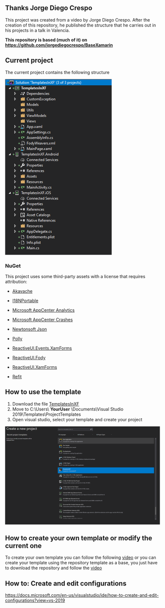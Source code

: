## Thanks Jorge Diego Crespo

This project was created from a video by Jorge Diego Crespo. After the creation of this repository, he published the structure that he carries out in his projects in a talk in Valencia.

**This repository is based (much of it) on https://github.com/jorgediegocrespo/BaseXamarin**

## Current project

The current project contains the following structure

![The current project contains the following structure](https://github.com/jorgemht/TemplatesInXF/blob/master/Resources/Current%20project.PNG)

### NuGet

This project uses some third-party assets with a license that requires attribution:

- [Akavache](https://github.com/reactiveui/reactiveui#net-foundation)
- [I18NPortable](https://github.com/reactiveui/reactiveui#net-foundation)
- [Microsoft AppCenter Analytics](https://github.com/reactiveui/reactiveui#net-foundation)
- [Microsoft AppCenter Crashes](https://github.com/reactiveui/reactiveui#net-foundation)
- [Newtonsoft Json](https://github.com/reactiveui/reactiveui#net-foundation)
- [Polly](https://github.com/reactiveui/reactiveui#net-foundation)
- [ReactiveUI.Events.XamForms](https://github.com/reactiveui/reactiveui#net-foundation)
- [ReactiveUI.Fody](https://github.com/reactiveui/reactiveui#net-foundation)
- [ReactiveUI.XamForms](https://github.com/reactiveui/reactiveui#net-foundation)
- [Refit](https://github.com/reactiveui/reactiveui#net-foundation)

  <ItemGroup>
    <PackageReference Include="" Version="7.1.0.440" />
    <PackageReference Include="Esri.ArcGISRuntime.Toolkit.Xamarin.Forms" Version="100.7.1" />
    <PackageReference Include="Esri.ArcGISRuntime.Xamarin.Forms" Version="100.7.0" />
    <PackageReference Include="I18NPortable" Version="1.0.1" />
    <PackageReference Include="Microsoft.AppCenter.Analytics" Version="3.0.0" />
    <PackageReference Include="Microsoft.AppCenter.Crashes" Version="3.0.0" />
    <PackageReference Include="Newtonsoft.Json" Version="12.0.3" />
    <PackageReference Include="Plugin.Permissions" Version="3.0.0.12" />
    <PackageReference Include="Plugin.ValidationRules" Version="1.1.0" />
    <PackageReference Include="refit" Version="5.0.23" />
    <PackageReference Include="Rg.Plugins.Popup" Version="1.2.0.223" />
    <PackageReference Include="sqlite-net-pcl" Version="1.6.292" />
    <PackageReference Include="Xam.Plugin.Media" Version="4.0.1.5" />
    <PackageReference Include="Xamanimation" Version="1.3.0" />
    <PackageReference Include="Xamarin.Essentials" Version="1.5.1" />
    <PackageReference Include="Xamarin.FFImageLoading.Forms" Version="2.4.11.982" />
    <PackageReference Include="Xamarin.Forms" Version="4.5.0.396" />
    <PackageReference Include="Xamarin.Forms.PancakeView" Version="1.3.7" />
  </ItemGroup>


## How to use the template

1. Download the file [TemplatesInXF](https://github.com/jorgemht/TemplatesInXF/raw/master/Resources/TemplatesInXF.zip)
2. Move to C:\Users\ **YourUser** \Documents\Visual Studio 2019\Templates\ProjectTemplates
3. Open visual studio, select your template and create your project

![TemplatesInXF](https://github.com/jorgemht/TemplatesInXF/blob/master/Resources/Template.PNG)

## How to create your own template or modify the current one

To create your own template you can follow the following [video](https://www.youtube.com/watch?v=MeeGr577rsQ) or you can create your template using the repository template as a base, you just have to download the repository and follow the [video](https://www.youtube.com/watch?v=MeeGr577rsQ)

## How to: Create and edit configurations

https://docs.microsoft.com/en-us/visualstudio/ide/how-to-create-and-edit-configurations?view=vs-2019
